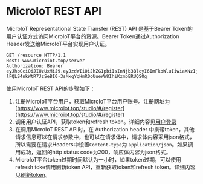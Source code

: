 # MicroIoT REST API

MicroIoT Representational State Transfer (REST) API 是基于Bearer Token的用户认证方式访问MicroIoT平台的资源。Bearer Token通过Authorization Header发送给MicroIoT平台实现用户认证。

``` HTTP
GET /resource HTTP/1.1
Host: www.microiot.top/server
Authorization: Bearer eyJhbGciOiJIUzUxMiJ9.eyJzdWIiOiJhZG1pbiIsInNjb3BlcyI6ImFkbWluIiwiaXNzIjoibWljcm9pb3QiLCJpYXQiOjE1NzQ5OTI1MDAsImV4cCI6MTU3NDk5NjEwMH0.AwW6e6gy90SddDwbIIYBU1aCJhhHbduXR-lFQLS4nkWtR7JzSeBI0-3sMxqYqHmR0oUueWW8IhiKzmbERUQSOg
```

使用MicroIoT REST API的步骤如下：

1. 注册MicroIoT平台用户，获取MicroIoT平台用户账号。注册网址为[https://www.microiot.top/studio/#/register](https://www.microiot.top/studio/#/register)
2. 调用用户认证API，获取token和refresh token。详细内容见[用户登录](./auth/login.md)
3. 在调用MicroIoT REST API时，在 Authorization header 中携带token，其他请求信息可以在请求参数中，也可以在请求体中，请求体内容采用json格式，所以需要在请求Headers中设置`Content-type`为 `application/json`。如果调用成功，返回的http status code为200，响应体内容为json格式。
4. MicroIoT平台token过期时间默认为一小时，如果token过期，可以使用refresh toke调用刷新token API，重新获取token和refresh token。详细内容见[刷新token](./auth/refresh.md)。

